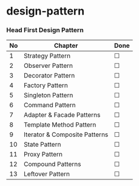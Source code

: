 # design-pattern

### Head First Design Pattern


|No | Chapter                       | Done    |
|---|-------------------------------|---------|
| 1 | Strategy Pattern              | &#9744; |
| 2 | Observer Pattern              | &#9744; |
| 3 | Decorator Pattern             | &#9744; |
| 4 | Factory Pattern               | &#9744; |
| 5 | Singleton Pattern             | &#9744; |
| 6 | Command  Pattern              | &#9744; |
| 7 | Adapter & Facade Patterns     | &#9744; |
| 8 | Template Method Pattern       | &#9744; |
| 9 | Iterator & Composite Patterns | &#9744; |
| 10 | State Pattern                | &#9744; |
| 11 | Proxy Pattern                | &#9744; |
| 12 | Compound Patterns            | &#9744; |
| 13 | Leftover Pattern             | &#9744; |

